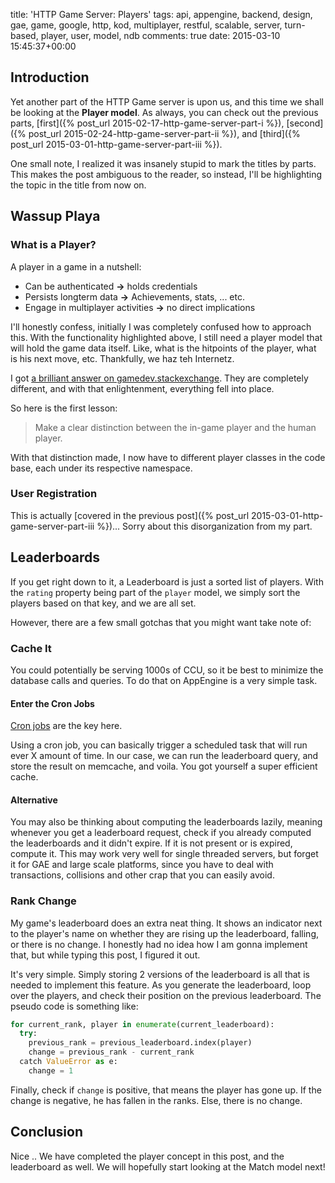 title: 'HTTP Game Server: Players'
tags: api, appengine, backend, design, gae, game, google, http, kod, multiplayer, restful, scalable, server, turn-based, player, user, model, ndb
comments: true
date: 2015-03-10 15:45:37+00:00

## Introduction

Yet another part of the HTTP Game server is upon us, and this time we shall be looking at the **Player model**. As always, you can check out the previous parts, [first]({% post_url 2015-02-17-http-game-server-part-i %}), [second]({% post_url 2015-02-24-http-game-server-part-ii %}), and [third]({% post_url 2015-03-01-http-game-server-part-iii %}).

One small note, I realized it was insanely stupid to mark the titles by parts. This makes the post ambiguous to the reader, so instead, I'll be highlighting the topic in the title from now on.

## Wassup Playa

### What is a Player?

A player in a game in a nutshell:

- Can be authenticated __->__ holds credentials
- Persists longterm data __->__ Achievements, stats, ... etc.
- Engage in multiplayer activities __->__ no direct implications

I'll honestly confess, initially I was completely confused how to approach this. With the functionality highlighted above, I still need a player model that will hold the game data itself. Like, what is the hitpoints of the player, what is his next move, etc. Thankfully, we haz teh Internetz.

I got [a brilliant answer on gamedev.stackexchange](http://gamedev.stackexchange.com/questions/80436/user-vs-player-model). They are completely different, and with that enlightenment, everything fell into place.

So here is the first lesson:

> Make a clear distinction between the in-game player and the human player.

With that distinction made, I now have to different player classes in the code base, each under its respective namespace.

### User Registration

This is actually [covered in the previous post]({% post_url 2015-03-01-http-game-server-part-iii %})... Sorry about this disorganization from my part.

## Leaderboards

If you get right down to it, a Leaderboard is just a sorted list of players. With the `rating` property being part of the `player` model, we simply sort the players based on that key, and we are all set.

However, there are a few small gotchas that you might want take note of:

### Cache It

You could potentially be serving 1000s of CCU, so it be best to minimize the database calls and queries. To do that on AppEngine is a very simple task.

#### Enter the Cron Jobs

[Cron jobs](https://cloud.google.com/appengine/docs/python/config/cron) are the key here. 

Using a cron job, you can basically trigger a scheduled task that will run ever X amount of time. In our case, we can run the leaderboard query, and store the result on memcache, and voila. You got yourself a super efficient cache.

#### Alternative

You may also be thinking about computing the leaderboards lazily, meaning whenever you get a leaderboard request, check if you already computed the leaderboards and it didn't expire. If it is not present or is expired, compute it. This may work very well for single threaded servers, but forget it for GAE and large scale platforms, since you have to deal with transactions, collisions and other crap that you can easily avoid.

### Rank Change

My game's leaderboard does an extra neat thing. It shows an indicator next to the player's name on whether they are rising up the leaderboard, falling, or there is no change. I honestly had no idea how I am gonna implement that, but while typing this post, I figured it out.

It's very simple. Simply storing 2 versions of the leaderboard is all that is needed to implement this feature. As you generate the leaderboard, loop over the players, and check their position on the previous leaderboard. The pseudo code is something like:

```python
for current_rank, player in enumerate(current_leaderboard):
  try:
    previous_rank = previous_leaderboard.index(player)
    change = previous_rank - current_rank
  catch ValueError as e:
    change = 1
```

Finally, check if `change` is positive, that means the player has gone up. If the change is negative, he has fallen in the ranks. Else, there is no change.

## Conclusion

Nice .. We have completed the player concept in this post, and the leaderboard as well. We will hopefully start looking at the Match model next!
